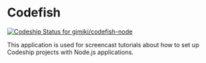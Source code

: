 Codefish
======================

[ ![Codeship Status for gimiki/codefish-node](https://codeship.com/projects/a278c9f0-b6b1-0132-36e8-269362400815/status?branch=master)](https://codeship.com/projects/71104)

This application is used for screencast tutorials about how to set up Codeship projects with Node.js applications.
